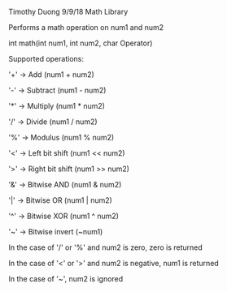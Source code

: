 Timothy Duong
9/9/18
Math Library

Performs a math operation on num1 and num2

int math(int num1, int num2, char Operator)

Supported operations:

'+' -> Add (num1 + num2)

'-' -> Subtract (num1 - num2)

'*' -> Multiply (num1 * num2)

'/' -> Divide (num1 / num2)

'%' -> Modulus (num1 % num2)

'<' -> Left bit shift (num1 << num2)

'>' -> Right bit shift (num1 >> num2)

'&' -> Bitwise AND (num1 & num2)

'|' -> Bitwise OR (num1 | num2)

'^' -> Bitwise XOR (num1 ^ num2)

'~' -> Bitwise invert (~num1)

In the case of '/' or '%' and num2 is zero, zero is returned

In the case of '<' or '>' and num2 is negative, num1 is returned

In the case of '~', num2 is ignored
